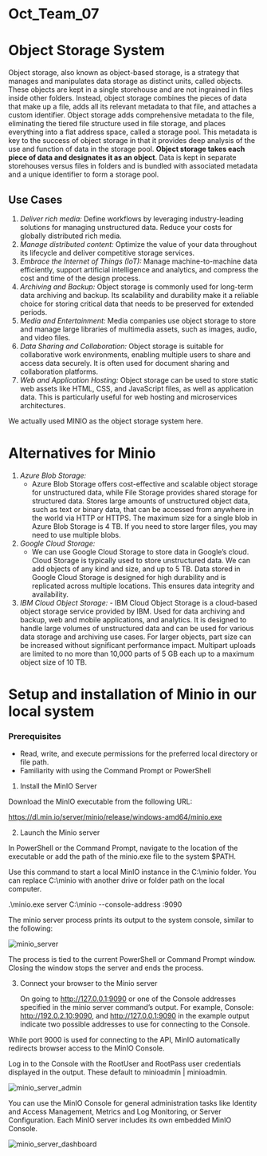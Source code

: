 # Oct_Team_07

# Object Storage System
Object storage, also known as object-based storage, is a strategy that manages and manipulates data storage as distinct units, called objects. These objects are kept in a single storehouse and are not ingrained in files inside other folders. Instead, object storage combines the pieces of data that make up a file, adds all its relevant metadata to that file, and attaches a custom identifier.
Object storage adds comprehensive metadata to the file, eliminating the tiered file structure used in file storage, and places everything into a flat address space, called a storage pool. This metadata is key to the success of object storage in that it provides deep analysis of the use and function of data in the storage pool.
**Object storage takes each piece of data and designates it as an object**. Data is kept in separate storehouses versus files in folders and is bundled with associated metadata and a unique identifier to form a storage pool.

## Use Cases
1. *Deliver rich media:*
     Define workflows by leveraging industry-leading solutions for managing unstructured data. Reduce your costs for globally distributed rich media.
2. *Manage distributed content:*
     Optimize the value of your data throughout its lifecycle and deliver competitive storage services.
3. *Embrace the Internet of Things (IoT):*
     Manage machine-to-machine data efficiently, support artificial intelligence and analytics, and compress the cost and time of the design process.
4. *Archiving and Backup:*
     Object storage is commonly used for long-term data archiving and backup.  Its scalability and durability make it a reliable choice for storing critical data that needs to be preserved for extended periods.
5. *Media and Entertainment:*
     Media companies use object storage to store and manage large libraries of multimedia assets, such as images, audio, and video files.
6. *Data Sharing and Collaboration:*
     Object storage is suitable for collaborative work environments, enabling multiple users to share and access data securely.  It is often used for document sharing and collaboration platforms.
7. *Web and Application Hosting:*
     Object storage can be used to store static web assets like HTML, CSS, and JavaScript files, as well as application data.  This is particularly useful for web hosting and microservices architectures.

We actually used MINIO as the object storage system here.

# Alternatives for Minio
1. *Azure Blob Storage:*
     - Azure Blob Storage offers cost-effective and scalable object storage for unstructured data, while File Storage provides shared storage for structured data.  Stores large amounts of unstructured object data, such as text or binary data, that can be accessed from anywhere in the world via HTTP or HTTPS.  The maximum size for a single blob in Azure Blob Storage is 4 TB.  If you need to store larger files, you may need to use multiple blobs.
2. *Google Cloud Storage:*
     - We can use Google Cloud Storage to store data in Google’s cloud.  Cloud Storage is typically used to store unstructured data.  We can add objects of any kind and size, and up to 5 TB.  Data stored in Google Cloud Storage is designed for high durability and is replicated across multiple locations.  This ensures data integrity and availability. 
3. *IBM Cloud Object Storage:* 
       - IBM Cloud Object Storage is a cloud-based object storage service provided by IBM.  Used for data archiving and backup, web and mobile applications, and analytics.  It is designed to handle large volumes of unstructured data and can be used for various data storage and archiving use cases.  For larger objects, part size can be increased without significant performance impact.  Multipart uploads are limited to no more than 10,000 parts of 5 GB each up to a maximum object size of 10 TB.

# Setup and installation of Minio in our local system

### Prerequisites
*	Read, write, and execute permissions for the preferred local directory or file path.
*	Familiarity with using the Command Prompt or PowerShell

1. Install the MinIO Server

Download the MinIO executable from the following URL:


https://dl.min.io/server/minio/release/windows-amd64/minio.exe


2. Launch the Minio server

In PowerShell or the Command Prompt, navigate to the location of the executable or add the path of the minio.exe file to the system $PATH.

Use this command to start a local MinIO instance in the C:\minio folder. You can replace C:\minio with another drive or folder path on the local computer.


.\minio.exe server C:\minio --console-address :9090


The minio server process prints its output to the system console, similar to the following:

![minio_server](https://github.com/RCTS-K-Hub/Oct_Team_07/assets/94080969/d9d9305e-f55a-434f-a5b2-250871fd843b)

The process is tied to the current PowerShell or Command Prompt window.  Closing the window stops the server and ends the process.

3. Connect your browser to the Minio server

     On going to http://127.0.0.1:9090 or one of the Console addresses specified in the minio server command’s output. 
For example, Console: http://192.0.2.10:9090, and http://127.0.0.1:9090 in the example output indicate two possible addresses to use for connecting to the Console.

While port 9000 is used for connecting to the API, MinIO automatically redirects browser access to the MinIO Console.

Log in to the Console with the RootUser and RootPass user credentials displayed in the output. These default to minioadmin | minioadmin.


![minio_server_admin](https://min.io/docs/minio/windows/_images/console-login.png)

You can use the MinIO Console for general administration tasks like Identity and Access Management, Metrics and Log Monitoring, or Server Configuration. Each MinIO server includes its own embedded MinIO Console.

![minio_server_dashboard](https://min.io/docs/minio/windows/_images/minio-console.png)
